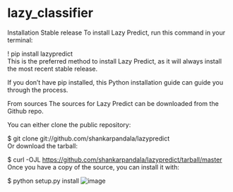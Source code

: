 # lazy_classifier
Installation
Stable release
To install Lazy Predict, run this command in your terminal:

! pip install lazypredict </br>
This is the preferred method to install Lazy Predict, as it will always install the most recent stable release.

If you don’t have pip installed, this Python installation guide can guide you through the process.

From sources
The sources for Lazy Predict can be downloaded from the Github repo.

You can either clone the public repository:</br>

$ git clone git://github.com/shankarpandala/lazypredict</br>
Or download the tarball:</br>

$ curl -OJL https://github.com/shankarpandala/lazypredict/tarball/master</br>
Once you have a copy of the source, you can install it with:

$ python setup.py install
![image](https://user-images.githubusercontent.com/34867846/236729197-4b406e94-4b99-4410-91f6-3aba314ac134.png)
